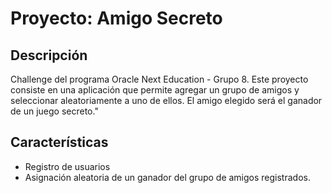 # Proyecto: Amigo Secreto

## Descripción
Challenge del programa Oracle Next Education - Grupo 8. Este proyecto consiste en una aplicación que permite agregar un grupo de amigos y seleccionar aleatoriamente a uno de ellos. El amigo elegido será el ganador de un juego secreto."

## Características
- Registro de usuarios
- Asignación aleatoria de un ganador del grupo de amigos registrados.

